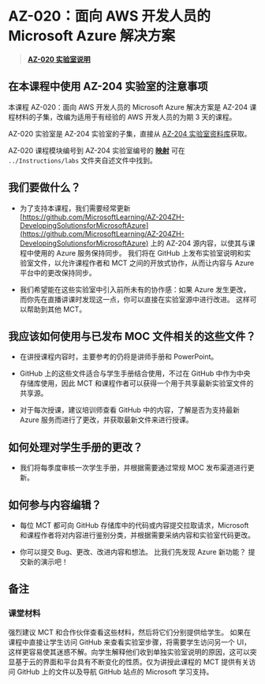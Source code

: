 ﻿# AZ-020：面向 AWS 开发人员的 Microsoft Azure 解决方案

> **[AZ-020 实验室说明](https://microsoftlearning.github.io/AZ-020ZH-Microsoft-Azure-solutions-for-AWS-developers/)**

## 在本课程中使用 AZ-204 实验室的注意事项

本课程 AZ-020：面向 AWS 开发人员的 Microsoft Azure 解决方案是 AZ-204 课程材料的子集，改编为适用于有经验的 AWS 开发人员的为期 3 天的课程。

AZ-020 实验室是 AZ-204 实验室的子集，直接从 [AZ-204 实验室资料库](https://github.com/MicrosoftLearning/AZ-204ZH-DevelopingSolutionsforMicrosoftAzure)获取。

AZ-020 课程模块编号到 AZ-204 实验室编号的 **[映射](mapping.md)** 可在 `../Instructions/labs` 文件夹自述文件中找到。

## 我们要做什么？

- 为了支持本课程，我们需要经常更新 [https://github.com/MicrosoftLearning/AZ-204ZH-DevelopingSolutionsforMicrosoftAzure](https://github.com/MicrosoftLearning/AZ-204ZH-DevelopingSolutionsforMicrosoftAzure) 上的 AZ-204 源内容，以使其与课程中使用的 Azure 服务保持同步。  我们将在 GitHub 上发布实验室说明和实验室文件，以允许课程作者和 MCT 之间的开放式协作，从而让内容与 Azure 平台中的更改保持同步。

- 我们希望能在这些实验室中引入前所未有的协作感：如果 Azure 发生更改，而你先在直播讲课时发现这一点，你可以直接在实验室源中进行改进。  这样可以帮助到其他 MCT。

## 我应该如何使用与已发布 MOC 文件相关的这些文件？

- 在讲授课程内容时，主要参考的仍将是讲师手册和 PowerPoint。

- GitHub 上的这些文件适合与学生手册结合使用，不过在 GitHub 中作为中央存储库使用，因此 MCT 和课程作者可以获得一个用于共享最新实验室文件的共享源。

- 对于每次授课，建议培训师查看 GitHub 中的内容，了解是否为支持最新 Azure 服务而进行了更改，并获取最新文件来进行授课。

## 如何处理对学生手册的更改？

- 我们将每季度审核一次学生手册，并根据需要通过常规 MOC 发布渠道进行更新。

## 如何参与内容编辑？

- 每位 MCT 都可向 GitHub 存储库中的代码或内容提交拉取请求，Microsoft 和课程作者将对内容进行鉴别分类，并根据需要采纳内容和实验室代码更改。

- 你可以提交 Bug、更改、改进内容和想法。  比我们先发现 Azure 新功能？  提交新的演示吧！

## 备注

### 课堂材料

强烈建议 MCT 和合作伙伴查看这些材料，然后将它们分别提供给学生。  如果在课程中直接让学生访问 GitHub 来查看实验室步骤，将需要学生访问另一个 UI，这样更容易使其迷惑不解。向学生解释他们收到单独实验室说明的原因，这可以突显基于云的界面和平台具有不断变化的性质。仅为讲授此课程的 MCT 提供有关访问 GitHub 上的文件以及导航 GitHub 站点的 Microsoft 学习支持。
